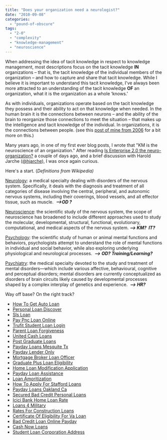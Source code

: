 ```yaml
---
title: "Does your organization need a neurologist?"
date: "2010-09-08"
categories: 
  - "pound-of-obscure"
tags: 
  - "2-0"
  - "complexity"
  - "knowledge-management"
  - "neuroscience"
---
```


When addressing the idea of tacit knowledge in respect to knowledge management, most descriptions focus on the tacit knowledge **IN** organizations – that is, the tacit knowledge of the individual members of the organization – and how to capture and share that tacit knowledge. While I believe it is important to understand this tacit knowledge, I’ve always been more attracted to an understanding of the tacit knowledge **OF** an organization, what it is the organization as a whole ‘knows.’

As with individuals, organizations operate based on the tacit knowledge they possess and their ability to act on that knowledge when needed. In the human brain it is the connections between neurons – and the ability of the brain to reorganize those connections to meet the situation – that makes up the intelligence and tacit knowledge of the individual. In organizations, it is the connections between people. (see this [post of mine from 2006](http://nsl.gbrettmiller.com/2006/the-tacit-knowledge-of-not-in-organizations) for a bit more on this.)

Many years ago, in one of my first ever blog posts, I wrote that "KM is the neuroscience of an organization." After reading [Is Enterprise 2.0 the neuro-organization?](http://www.boostzone.fr/is-enterprise-2-0-the-neuro-organization-3/) a couple of days ago, and a brief discussion with Harold Jarche ([@hjarche](http://twitter.com/hjarche)), I was once again curious.

Here's a start. (_Definitions from Wikipedia)_

[Neurology](http://en.wikipedia.org/wiki/Neurology): a medical specialty dealing with disorders of the nervous system. Specifically, it deals with the diagnosis and treatment of all categories of disease involving the central, peripheral, and autonomic nervous systems, including their coverings, blood vessels, and all effector tissue, such as muscle.  **_\-->OD ?_**

[Neuroscience](http://en.wikipedia.org/wiki/Neuroscience): the scientific study of the nervous system, the scope of neuroscience has broadened to include different approaches used to study the molecular, developmental, structural, functional, evolutionary, computational, and medical aspects of the nervous system. **_\--> KM?  IT?_**

[Psychology](http://en.wikipedia.org/wiki/Psychology): the scientific study of human or animal mental functions and behaviors, psychologists attempt to understand the role of mental functions in individual and social behavior, while also exploring underlying physiological and neurological processes.  **_\--> OD? Training/Learning?_**

[Psychiatry](http://en.wikipedia.org/wiki/Psychiatry): the medical specialty devoted to the study and treatment of mental disorders—which include various affective, behavioural, cognitive and perceptual disorders; mental disorders are currently conceptualized as disorders of brain circuits likely caused by developmental processes shaped by a complex interplay of genetics and experience.  **_\--> HR?_**

Way off base? On the right track?

- [How To Get Auto Loan](http://www.mariebo.org/?How-To-Get-Auto-Loan)
- [Personal Loan Discover](http://www.amarysia.gr/?Personal-Loan-Discover)
- [Sls Loan](http://gbbkolejka.pl/?Sls-Loan)
- [Pay Pnc Loan Online](http://www.amarysia.gr/?Pay-Pnc-Loan-Online)
- [Trufit Student Loan Login](http://gbbkolejka.pl/?Trufit-Student-Loan-Login)
- [Parent Loan Forgiveness](http://www.mariebo.org/?Parent-Loan-Forgiveness)
- [United Cash Loans](http://www.franklinny.org/?United-Cash-Loans)
- [Post Graduate Loans](http://www.consejocafe.org/?Post-Graduate-Loans)
- [Payday Loans Mesquite Tx](http://www.franklinny.org/?Payday-Loans-Mesquite-Tx)
- [Payday Lender Only](http://www.mariebo.org/?Payday-Lender-Only)
- [Mortgage Broker Loan Officer](http://www.franklinny.org/?Mortgage-Broker-Loan-Officer)
- [Graduate Plus Loan Eligibility](http://www.mariebo.org/?Graduate-Plus-Loan-Eligibility)
- [Home Loan Modification Application](http://www.amarysia.gr/?Home-Loan-Modification-Application)
- [Payday Loan Assistance](http://usasportgroup.com/?Payday-Loan-Assistance)
- [Loan Amoritization](http://usasportgroup.com/?Loan-Amoritization)
- [How To Apply For Stafford Loans](http://www.consejocafe.org/?How-To-Apply-For-Stafford-Loans)
- [Payday Loans Oakland Ca](http://www.franklinny.org/?Payday-Loans-Oakland-Ca)
- [Secured Bad Credit Personal Loans](http://www.mariebo.org/?Secured-Bad-Credit-Personal-Loans)
- [Icici Bank Home Loan Rate](http://gbbkolejka.pl/?Icici-Bank-Home-Loan-Rate)
- [Loans 4 Military](http://gbbkolejka.pl/?Loans-4-Military)
- [Rates For Construction Loans](http://www.amarysia.gr/?Rates-For-Construction-Loans)
- [Certificate Of Eligibility For Va Loan](http://www.franklinny.org/?Certificate-Of-Eligibility-For-Va-Loan)
- [Bad Credit Loan Online Payday](http://www.amarysia.gr/?Bad-Credit-Loan-Online-Payday)
- [Cash Now Loans](http://gbbkolejka.pl/?Cash-Now-Loans)
- [Student Loan Corporation Address](http://usasportgroup.com/?Student-Loan-Corporation-Address)
